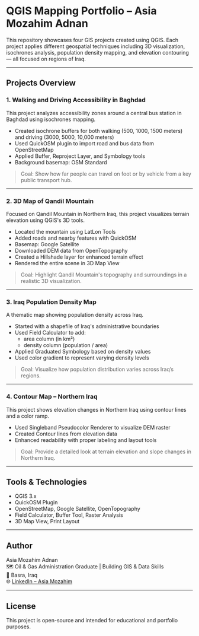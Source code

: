 #  QGIS Mapping Portfolio – Asia Mozahim Adnan

This repository showcases four GIS projects created using QGIS. Each project applies different geospatial techniques including 3D visualization, isochrones analysis, population density mapping, and elevation contouring — all focused on regions of Iraq.

---

##  Projects Overview

### 1.  Walking and Driving Accessibility in Baghdad

This project analyzes accessibility zones around a central bus station in Baghdad using isochrones mapping.

- Created isochrone buffers for both walking (500, 1000, 1500 meters) and driving (3000, 5000, 10,000 meters)
- Used QuickOSM plugin to import road and bus data from OpenStreetMap
- Applied Buffer, Reproject Layer, and Symbology tools
- Background basemap: OSM Standard
  
> Goal: Show how far people can travel on foot or by vehicle from a key public transport hub.

---

### 2.  3D Map of Qandil Mountain

Focused on Qandil Mountain in Northern Iraq, this project visualizes terrain elevation using QGIS's 3D tools.

- Located the mountain using LatLon Tools
- Added roads and nearby features with QuickOSM
- Basemap: Google Satellite
- Downloaded DEM data from OpenTopography
- Created a Hillshade layer for enhanced terrain effect
- Rendered the entire scene in 3D Map View

> Goal: Highlight Qandil Mountain's topography and surroundings in a realistic 3D visualization.

---

### 3.  Iraq Population Density Map

A thematic map showing population density across Iraq.

- Started with a shapefile of Iraq's administrative boundaries
- Used Field Calculator to add:
  - area column (in km²)
  - density column (population / area)
- Applied Graduated Symbology based on density values
- Used color gradient to represent varying density levels

> Goal: Visualize how population distribution varies across Iraq’s regions.

---

### 4.  Contour Map – Northern Iraq

This project shows elevation changes in Northern Iraq using contour lines and a color ramp.

- Used Singleband Pseudocolor Renderer to visualize DEM raster
- Created Contour lines from elevation data
- Enhanced readability with proper labeling and layout tools

> Goal: Provide a detailed look at terrain elevation and slope changes in Northern Iraq.

---

## Tools & Technologies

- QGIS 3.x
- QuickOSM Plugin
- OpenStreetMap, Google Satellite, OpenTopography
- Field Calculator, Buffer Tool, Raster Analysis
- 3D Map View, Print Layout

---

## Author

Asia Mozahim Adnan  
🗺️ Oil & Gas Administration Graduate | Building GIS & Data Skills  
📍 Basra, Iraq    
🌐 [LinkedIn – Asia Mozahim](https://www.linkedin.com/in/asia-mozahim)

---

## License

This project is open-source and intended for educational and portfolio purposes.
